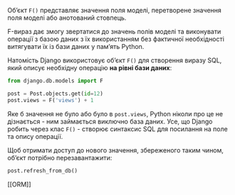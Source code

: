 Об’єкт `F()` представляє значення поля моделі, перетворене значення поля моделі або анотований стовпець.

F-вираз дає змогу звертатися до значень полів моделі та виконувати операції з базою даних з їх використанням без фактичної необхідності витягувати їх із бази даних у пам’ять Python.

Натомість Django використовує об’єкт `F()` для створення виразу SQL, який описує необхідну операцію **на рівні бази даних**:

```python
from django.db.models import F

post = Post.objects.get(id=12)
post.views = F('views') + 1
```

Яке б значення не було або було в `post.views`, Python ніколи про це не дізнається - ним займається виключно база даних. Усе, що Django робить через клас `F()` - створює синтаксис SQL для посилання на поле та опису операції.

Щоб отримати доступ до нового значення, збереженого таким чином, об’єкт потрібно перезавантажити:
```python
post.refresh_from_db()
```

[[ORM]]